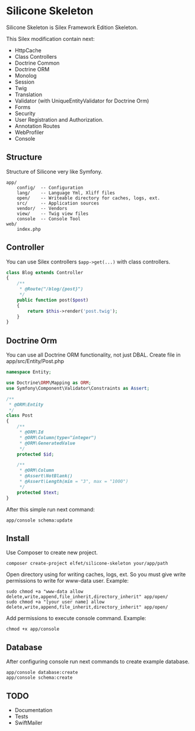 Silicone Skeleton
=================

Silicone Skeleton is Silex Framework Edition Skeleton.

This Silex modification contain next:
* HttpCache
* Class Controllers
* Doctrine Common
* Doctrine ORM
* Monolog
* Session
* Twig
* Translation
* Validator (with UniqueEntityValidator for Doctrine Orm)
* Forms
* Security
* User Registration and Authorization.
* Annotation Routes
* WebProfiler
* Console

Structure
---------
Structure of Silicone very like Symfony.
```
app/
    config/  -- Configuration
    lang/    -- Language Yml, Xliff files
    open/    -- Writeable directory for caches, logs, ext.
    src/     -- Application sources
    vendor/  -- Vendors
    view/    -- Twig view files
    console  -- Console Tool
web/
    index.php
```

Controller
----------
You can use Silex controllers `$app->get(...)` with class controllers.
```php
class Blog extends Controller
{
    /**
     * @Route("/blog/{post}")
     */
    public function post($post)
    {
        return $this->render('post.twig');
    }
}
```

Doctrine Orm
------------
You can use all Doctrine ORM functionality, not just DBAL. Create file in app/src/Entity/Post.php
```php
namespace Entity;

use Doctrine\ORM\Mapping as ORM;
use Symfony\Component\Validator\Constraints as Assert;

/**
 * @ORM\Entity
 */
class Post
{
    /**
     * @ORM\Id
     * @ORM\Column(type="integer")
     * @ORM\GeneratedValue
     */
    protected $id;

    /**
     * @ORM\Column
     * @Assert\NotBlank()
     * @Assert\Length(min = "3", max = "1000")
     */
    protected $text;
}
```

After this simple run next command:
```
app/console schema:update
```

Install
-------

Use Composer to create new project.
```
composer create-project elfet/silicone-skeleton your/app/path
```

Open directory using for writing caches, logs, ext. So you must give write permissions to write for www-data user.
Example:
```
sudo chmod +a "www-data allow delete,write,append,file_inherit,directory_inherit" app/open/
sudo chmod +a "[your user name] allow delete,write,append,file_inherit,directory_inherit" app/open/
```

Add permissions to execute console command.
Example:
```
chmod +x app/console
```

Database
--------
After configuring console run next commands to create example database.
```
app/console database:create
app/console schema:create
```


TODO
----
* Documentation
* Tests
* SwiftMailer

